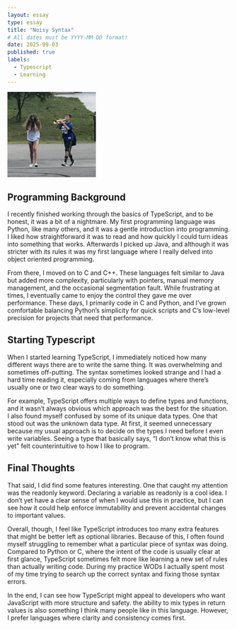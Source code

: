 ```yaml
---
layout: essay
type: essay
title: "Noisy Syntax"
# All dates must be YYYY-MM-DD format!
date: 2025-09-03
published: true
labels:
  - Typescript
  - Learning
---
```


<img width="200px" class="rounded float-start pe-4" src="../img/noisy/noisyimg.jpg">

## Programming Background

I recently finished working through the basics of TypeScript, and to be honest, it was a bit of a nightmare. My first programming language was Python, like many others, and it was a gentle introduction into programming. I liked how straightforward it was to read and how quickly I could turn ideas into something that works. Afterwards I picked up Java, and although it was stricter with its rules it was my first language where I really delved into object oriented programming.

From there, I moved on to C and C++. These languages felt similar to Java but added more complexity, particularly with pointers, manual memory management, and the occasional segmentation fault. While frustrating at times, I eventually came to enjoy the control they gave me over performance. These days, I primarily code in C and Python, and I’ve grown comfortable balancing Python’s simplicity for quick scripts and C’s low-level precision for projects that need that performance.

## Starting Typescript

When I started learning TypeScript, I immediately noticed how many different ways there are to write the same thing. It was overwhelming and sometimes off-putting. The syntax sometimes looked strange and I had a hard time reading it, especially coming from languages where there’s usually one or two clear ways to do something.

For example, TypeScript offers multiple ways to define types and functions, and it wasn’t always obvious which approach was the best for the situation. I also found myself confused by some of its unique data types. One that stood out was the unknown data type. At first, it seemed unnecessary because my usual approach is to decide on the types I need before I even write variables. Seeing a type that basically says, “I don’t know what this is yet” felt counterintuitive to how I like to program.

## Final Thoughts

That said, I did find some features interesting. One that caught my attention was the readonly keyword. Declaring a variable as readonly is a cool idea. I don’t yet have a clear sense of when I would use this in practice, but I can see how it could help enforce immutability and prevent accidental changes to important values.

Overall, though, I feel like TypeScript introduces too many extra features that might be better left as optional libraries. Because of this, I often found myself struggling to remember what a particular piece of syntax was doing. Compared to Python or C, where the intent of the code is usually clear at first glance, TypeScript sometimes felt more like learning a new set of rules than actually writing code. During my practice WODs I actually spent most of my time trying to search up the correct syntax and fixing those syntax errors.

In the end, I can see how TypeScript might appeal to developers who want JavaScript with more structure and safety. the ability to mix types in return values is also something I think many people like in this language. However, I prefer languages where clarity and consistency comes first.
